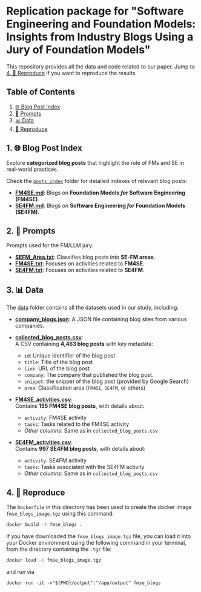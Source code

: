 # Replication package for "Software Engineering and Foundation Models: Insights from Industry Blogs Using a Jury of Foundation Models"

This repository provides all the data and code related to our paper.
Jump to [4. 🔄 Reproduce](#4--reproduce) if you want to reproduce the results. 

## Table of Contents
1. [🌐 Blog Post Index](#1--blog-post-index-)
2. [💬 Prompts](#2--prompts-)
3. [📊 Data](#3--data-)
4. [🔄 Reproduce](#4--reproduce)

## 1. **🌐 Blog Post Index**  
Explore **categorized blog posts** that highlight the role of FMs and SE in real-world practices. 

Check the [`posts_index`](posts_index) folder for detailed indexes of relevant blog posts:

- **[FM4SE.md](posts_index%2FFM4SE.md)**: Blogs on **Foundation Models *for* Software Engineering (FM4SE)**.  
- **[SE4FM.md](posts_index%2FSE4FM.md)**: Blogs on **Software Engineering *for* Foundation Models (SE4FM)**.  

## 2. **💬 Prompts**  
Prompts used for the FM/LLM jury:

- **[SEFM_Area.txt](prompts%2FSEFM_Area.txt)**: Classifies blog posts into **SE-FM areas**.  
- **[FM4SE.txt](prompts%2FFM4SE.txt)**: Focuses on activities related to **FM4SE**.  
- **[SE4FM.txt](prompts%2FSE4FM.txt)**: Focuses on activities related to **SE4FM**.  

## 3. **📊 Data**  

The [data](data) folder contains all the datasets used in our study, including:

- **[company_blogs.json](data%2Fcompany_blogs.json)**:
  A JSON file containing blog sites from various companies.

- **[collected_blog_posts.csv](data%2Fcollected_blog_posts.csv)**:  
  A CSV containing **4,463 blog posts** with key metadata:
  - `id`: Unique identifier of the blog post  
  - `title`: Title of the blog post  
  - `link`: URL of the blog post  
  - `company`: The company that published the blog post.
  - `snippet`: the snippet of the blog post (provided by Google Search)
  - `area`: Classification area (`FM4SE`, `SE4FM`, or others)

- **[FM4SE_activities.csv](data%2FFM4SE_activities.csv)**:  
  Contains **155 FM4SE blog posts**, with details about:
  - `activity`: FM4SE activity  
  - `tasks`: Tasks related to the FM4SE activity  
  - *Other columns*: Same as in `collected_blog_posts.csv`

- **[SE4FM_activities.csv](data%2FSE4FM_activities.csv)**:  
  Contains **997 SE4FM blog posts**, with details about:
  - `activity`: SE4FM activity  
  - `tasks`: Tasks associated with the SE4FM activity  
  - *Other columns*: Same as in `collected_blog_posts.csv`

## 4. **🔄 Reproduce**

The `Dockerfile` in this directory has been used to create the docker image `fmse_blogs_image.tgz` using this command:

```bash
docker build -t fmse_blogs .
```

If you have downloaded the `fmse_blogs_image.tgz` file, you can load it into your Docker environment using the following command in your terminal, from the directory containing the `.tgz` file:

```bash
docker load -i fmse_blogs_image.tgz 
```

and run via 
```
docker run -it -v"${PWD}/output":"/app/output" fmse_blogs
```